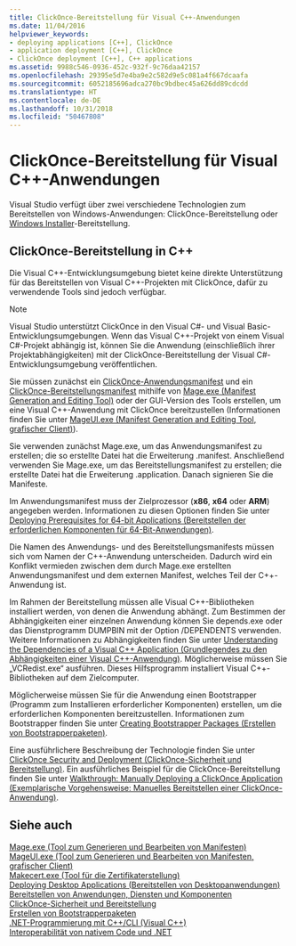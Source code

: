 ```yaml
---
title: ClickOnce-Bereitstellung für Visual C++-Anwendungen
ms.date: 11/04/2016
helpviewer_keywords:
- deploying applications [C++], ClickOnce
- application deployment [C++], ClickOnce
- ClickOnce deployment [C++], C++ applications
ms.assetid: 9988c546-0936-452c-932f-9c76daa42157
ms.openlocfilehash: 29395e5d7e4ba9e2c582d9e5c081a4f667dcaafa
ms.sourcegitcommit: 6052185696adca270bc9bdbec45a626dd89cdcdd
ms.translationtype: HT
ms.contentlocale: de-DE
ms.lasthandoff: 10/31/2018
ms.locfileid: "50467808"
---
```

# <a name="clickonce-deployment-for-visual-c-applications"></a>ClickOnce-Bereitstellung für Visual C++-Anwendungen

Visual Studio verfügt über zwei verschiedene Technologien zum Bereitstellen von Windows-Anwendungen: ClickOnce-Bereitstellung oder [Windows Installer](/windows/desktop/Msi/windows-installer-portal)-Bereitstellung.

## <a name="clickonce-deployment-in-c"></a>ClickOnce-Bereitstellung in C++

Die Visual C++-Entwicklungsumgebung bietet keine direkte Unterstützung für das Bereitstellen von Visual C++-Projekten mit ClickOnce, dafür zu verwendende Tools sind jedoch verfügbar.

> [!NOTE]
>  Visual Studio unterstützt ClickOnce in den Visual C#- und Visual Basic-Entwicklungsumgebungen. Wenn das Visual C++-Projekt von einem Visual C#-Projekt abhängig ist, können Sie die Anwendung (einschließlich ihrer Projektabhängigkeiten) mit der ClickOnce-Bereitstellung der Visual C#-Entwicklungsumgebung veröffentlichen.

Sie müssen zunächst ein [ClickOnce-Anwendungsmanifest](/visualstudio/deployment/clickonce-application-manifest) und ein [ClickOnce-Bereitstellungsmanifest](/visualstudio/deployment/clickonce-deployment-manifest) mithilfe von [Mage.exe (Manifest Generation and Editing Tool)](/dotnet/framework/tools/mage-exe-manifest-generation-and-editing-tool) oder der GUI-Version des Tools erstellen, um eine Visual C++-Anwendung mit ClickOnce bereitzustellen (Informationen finden Sie unter [MageUI.exe (Manifest Generation and Editing Tool, grafischer Client)](/dotnet/framework/tools/mageui-exe-manifest-generation-and-editing-tool-graphical-client)).

Sie verwenden zunächst Mage.exe, um das Anwendungsmanifest zu erstellen; die so erstellte Datei hat die Erweiterung .manifest. Anschließend verwenden Sie Mage.exe, um das Bereitstellungsmanifest zu erstellen; die erstellte Datei hat die Erweiterung .application. Danach signieren Sie die Manifeste.

Im Anwendungsmanifest muss der Zielprozessor (**x86**, **x64** oder **ARM**) angegeben werden. Informationen zu diesen Optionen finden Sie unter [Deploying Prerequisites for 64-bit Applications (Bereitstellen der erforderlichen Komponenten für 64-Bit-Anwendungen)](/visualstudio/deployment/deploying-prerequisites-for-64-bit-applications).

Die Namen des Anwendungs- und des Bereitstellungsmanifests müssen sich vom Namen der C++-Anwendung unterscheiden. Dadurch wird ein Konflikt vermieden zwischen dem durch Mage.exe erstellten Anwendungsmanifest und dem externen Manifest, welches Teil der C++-Anwendung ist.

Im Rahmen der Bereitstellung müssen alle Visual C++-Bibliotheken installiert werden, von denen die Anwendung abhängt. Zum Bestimmen der Abhängigkeiten einer einzelnen Anwendung können Sie depends.exe oder das Dienstprogramm DUMPBIN mit der Option /DEPENDENTS verwenden. Weitere Informationen zu Abhängigkeiten finden Sie unter [Understanding the Dependencies of a Visual C++ Application (Grundlegendes zu den Abhängigkeiten einer Visual C++-Anwendung)](../ide/understanding-the-dependencies-of-a-visual-cpp-application.md). Möglicherweise müssen Sie „VCRedist.exe“ ausführen. Dieses Hilfsprogramm installiert Visual C++-Bibliotheken auf dem Zielcomputer.

Möglicherweise müssen Sie für die Anwendung einen Bootstrapper (Programm zum Installieren erforderlicher Komponenten) erstellen, um die erforderlichen Komponenten bereitzustellen. Informationen zum Bootstrapper finden Sie unter [Creating Bootstrapper Packages (Erstellen von Bootstrapperpaketen)](/visualstudio/deployment/creating-bootstrapper-packages).

Eine ausführlichere Beschreibung der Technologie finden Sie unter [ClickOnce Security and Deployment (ClickOnce-Sicherheit und Bereitstellung)](/visualstudio/deployment/clickonce-security-and-deployment). Ein ausführliches Beispiel für die ClickOnce-Bereitstellung finden Sie unter [Walkthrough: Manually Deploying a ClickOnce Application (Exemplarische Vorgehensweise: Manuelles Bereitstellen einer ClickOnce-Anwendung)](/visualstudio/deployment/walkthrough-manually-deploying-a-clickonce-application).

## <a name="see-also"></a>Siehe auch

[Mage.exe (Tool zum Generieren und Bearbeiten von Manifesten)](/dotnet/framework/tools/mage-exe-manifest-generation-and-editing-tool)<br>
[MageUI.exe (Tool zum Generieren und Bearbeiten von Manifesten, grafischer Client)](/dotnet/framework/tools/mageui-exe-manifest-generation-and-editing-tool-graphical-client)<br>
[Makecert.exe (Tool für die Zertifikaterstellung)](https://msdn.microsoft.com/library/windows/desktop/aa386968)<br>
[Deploying Desktop Applications (Bereitstellen von Desktopanwendungen)](../ide/deploying-native-desktop-applications-visual-cpp.md)<br>
[Bereitstellen von Anwendungen, Diensten und Komponenten](/visualstudio/deployment/deploying-applications-services-and-components)<br>
[ClickOnce-Sicherheit und Bereitstellung](/visualstudio/deployment/clickonce-security-and-deployment)<br>
[Erstellen von Bootstrapperpaketen](/visualstudio/deployment/creating-bootstrapper-packages)<br>
[.NET-Programmierung mit C++/CLI (Visual C++)](../dotnet/dotnet-programming-with-cpp-cli-visual-cpp.md)<br>
[Interoperabilität von nativem Code und .NET](../dotnet/native-and-dotnet-interoperability.md)